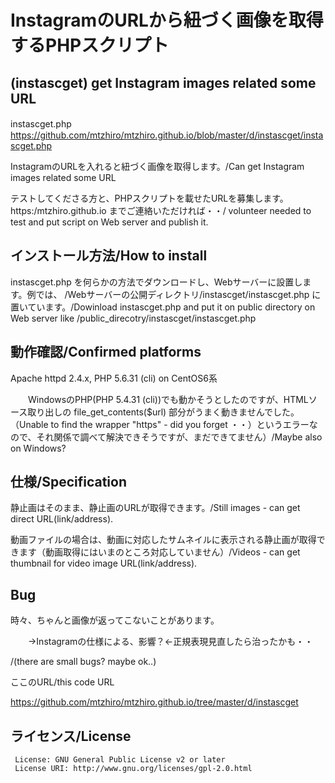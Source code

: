 # InstagramのURLから紐づく画像を取得するPHPスクリプト

## (instascget) get Instagram images related some URL

instascget.php
　　https://github.com/mtzhiro/mtzhiro.github.io/blob/master/d/instascget/instascget.php

InstagramのURLを入れると紐づく画像を取得します。/Can get Instagram images related some URL

テストしてくださる方と、PHPスクリプトを載せたURLを募集します。 https:/mtzhiro.github.io までご連絡いただければ・・/ volunteer needed to test and put script on Web server and publish it.

## インストール方法/How to install

instascget.php を何らかの方法でダウンロードし、Webサーバーに設置します。例では、 /Webサーバーの公開ディレクトリ/instascget/instascget.php に置いています。/Dowinload instascget.php and put it on public directory on Web server like /public_direcotry/instascget/instascget.php

## 動作確認/Confirmed platforms

Apache httpd 2.4.x, PHP 5.6.31 (cli) on CentOS6系

　　WindowsのPHP(PHP 5.4.31 (cli))でも動かそうとしたのですが、HTMLソース取り出しの file_get_contents($url) 部分がうまく動きませんでした。（Unable to find the wrapper "https" - did you forget ・・）というエラーなので、それ関係で調べて解決できそうですが、まだできてません）/Maybe also on Windows?

## 仕様/Specification

静止画はそのまま、静止画のURLが取得できます。/Still images - can get direct URL(link/address).

動画ファイルの場合は、動画に対応したサムネイルに表示される静止画が取得できます（動画取得にはいまのところ対応していません）/Videos - can get thumbnail for video image URL(link/address).


## Bug

時々、ちゃんと画像が返ってこないことがあります。

　　→Instagramの仕様による、影響？←正規表現見直したら治ったかも・・
  
  /(there are small bugs? maybe ok..)
  
  ここのURL/this code URL
  
  https://github.com/mtzhiro/mtzhiro.github.io/tree/master/d/instascget
  
## ライセンス/License
     License: GNU General Public License v2 or later
     License URI: http://www.gnu.org/licenses/gpl-2.0.html

